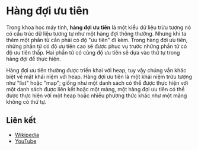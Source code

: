 # Hàng đợi ưu tiên

Trong khoa học máy tính, **hàng đợi ưu tiên** là một kiểu dữ liệu trừu tượng nó có cấu trúc dữ liệu tương tự như một hàng đợi thông thường. Nhưng khi ta thêm một phần tử cần phải có độ "ưu tiên" đi kèm. Trong hàng đợi ưu tiên, những phần tử có độ ưu tiên cao sẽ được phục vụ trước những phần tử có độ ưu tiên thấp. Hai phần tử có cùng độ ưu tiên sẽ dựa vào thứ tự trong hàng đợi để thực hiện.

Hàng đợi ưu tiên thường được triển khai với heap, tuy vậy chúng vẫn khác biệt về mặt khái niệm với heap. Hàng đợi ưu tiên là một khái niệm trừu tượng như "list" hoặc "map"; giống như một danh sách có thể được thực hiện với một danh sách được liên kết hoặc một mảng, một hàng đợi ưu tiên có thể được thực hiện với một heap hoặc nhiều phương thức khác như một mảng không có thứ tự.

## Liên kết

- [Wikipedia](https://en.wikipedia.org/wiki/Priority_queue)
- [YouTube](https://www.youtube.com/watch?v=wptevk0bshY&list=PLLXdhg_r2hKA7DPDsunoDZ-Z769jWn4R8&index=6)